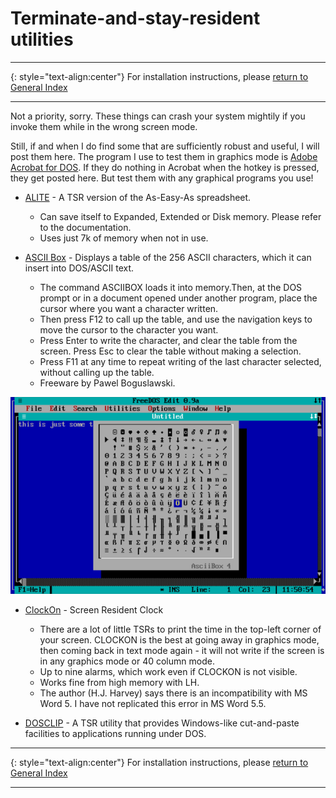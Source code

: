 # Terminate-and-stay-resident utilities

-----

{: style="text-align:center"}
For installation instructions, please [return to General Index](README.md)

-----

Not a priority, sorry. These things can crash your system mightily if you invoke them while in the wrong screen mode. 

Still, if and when I do find some that are sufficiently robust and useful, I will post them here. The program I use to test  them in graphics mode is [Adobe Acrobat for DOS](./zip/acrodos.zip). If they do nothing in Acrobat when the hotkey is pressed, they get posted here. But test them with any graphical programs you use!

+ [ALITE](./zip/alite.zip) - A TSR version of the As-Easy-As spreadsheet.
    + Can save itself to Expanded, Extended or Disk memory. Please refer to the documentation.
    + Uses just 7k of memory when not in use.

+ [ASCII Box](./zip/asciibox.zip) - Displays a table of the 256 ASCII characters, which it can insert into DOS/ASCII text.
    + The command ASCIIBOX loads it into memory.Then, at the DOS prompt or in a document opened under another program, place the cursor where you want a character written.
    + Then press F12 to call up the table, and use the navigation keys to move the cursor to the character you want.
    + Press Enter to write the 
character, and clear the table from the screen. Press Esc to clear the table without making a selection.
    + Press F11 at any time to repeat writing of the last character selected, without calling up the table.
    + Freeware by Pawel Boguslawski.

![asciibox](./imgs/asciibox.png)

+ [ClockOn](./zip/clockon.zip) - Screen Resident Clock
    + There are a lot of little TSRs to print the time in the top-left corner of your screen. CLOCKON is the best at going away in graphics mode, then coming back in text mode again - it  will  not  write  if the screen is in any graphics mode or 40 column mode.
    + Up to nine alarms, which work even if CLOCKON is not visible.
    + Works fine from high memory with LH.
    + The author (H.J. Harvey) says there is an incompatibility with MS Word 5. I have not replicated this error in MS Word 5.5.

+ [DOSCLIP](./zip/dosclip.zip) - A TSR utility that provides Windows-like cut-and-paste facilities to applications running under DOS.

-----

{: style="text-align:center"}
For installation instructions, please [return to General Index](README.md)

-----
